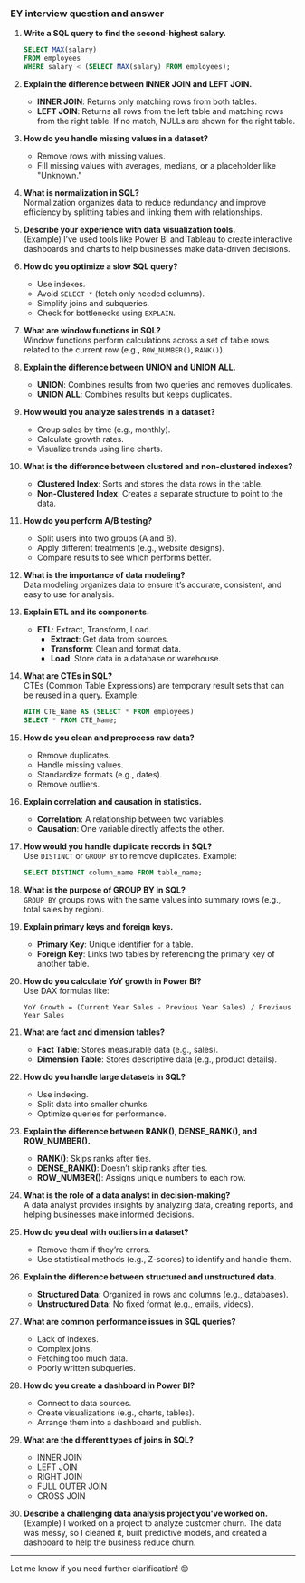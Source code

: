 ### EY interview question and answer

1. **Write a SQL query to find the second-highest salary.**  
   ```sql
   SELECT MAX(salary) 
   FROM employees 
   WHERE salary < (SELECT MAX(salary) FROM employees);
   ```

2. **Explain the difference between INNER JOIN and LEFT JOIN.**  
   - **INNER JOIN**: Returns only matching rows from both tables.  
   - **LEFT JOIN**: Returns all rows from the left table and matching rows from the right table. If no match, NULLs are shown for the right table.

3. **How do you handle missing values in a dataset?**  
   - Remove rows with missing values.  
   - Fill missing values with averages, medians, or a placeholder like "Unknown."

4. **What is normalization in SQL?**  
   Normalization organizes data to reduce redundancy and improve efficiency by splitting tables and linking them with relationships.

5. **Describe your experience with data visualization tools.**  
   (Example) I’ve used tools like Power BI and Tableau to create interactive dashboards and charts to help businesses make data-driven decisions.

6. **How do you optimize a slow SQL query?**  
   - Use indexes.  
   - Avoid `SELECT *` (fetch only needed columns).  
   - Simplify joins and subqueries.  
   - Check for bottlenecks using `EXPLAIN`.

7. **What are window functions in SQL?**  
   Window functions perform calculations across a set of table rows related to the current row (e.g., `ROW_NUMBER()`, `RANK()`).

8. **Explain the difference between UNION and UNION ALL.**  
   - **UNION**: Combines results from two queries and removes duplicates.  
   - **UNION ALL**: Combines results but keeps duplicates.

9. **How would you analyze sales trends in a dataset?**  
   - Group sales by time (e.g., monthly).  
   - Calculate growth rates.  
   - Visualize trends using line charts.

10. **What is the difference between clustered and non-clustered indexes?**  
    - **Clustered Index**: Sorts and stores the data rows in the table.  
    - **Non-Clustered Index**: Creates a separate structure to point to the data.

11. **How do you perform A/B testing?**  
    - Split users into two groups (A and B).  
    - Apply different treatments (e.g., website designs).  
    - Compare results to see which performs better.

12. **What is the importance of data modeling?**  
    Data modeling organizes data to ensure it’s accurate, consistent, and easy to use for analysis.

13. **Explain ETL and its components.**  
    - **ETL**: Extract, Transform, Load.  
      - **Extract**: Get data from sources.  
      - **Transform**: Clean and format data.  
      - **Load**: Store data in a database or warehouse.

14. **What are CTEs in SQL?**  
    CTEs (Common Table Expressions) are temporary result sets that can be reused in a query. Example:  
    ```sql
    WITH CTE_Name AS (SELECT * FROM employees) 
    SELECT * FROM CTE_Name;
    ```

15. **How do you clean and preprocess raw data?**  
    - Remove duplicates.  
    - Handle missing values.  
    - Standardize formats (e.g., dates).  
    - Remove outliers.

16. **Explain correlation and causation in statistics.**  
    - **Correlation**: A relationship between two variables.  
    - **Causation**: One variable directly affects the other.

17. **How would you handle duplicate records in SQL?**  
    Use `DISTINCT` or `GROUP BY` to remove duplicates. Example:  
    ```sql
    SELECT DISTINCT column_name FROM table_name;
    ```

18. **What is the purpose of GROUP BY in SQL?**  
    `GROUP BY` groups rows with the same values into summary rows (e.g., total sales by region).

19. **Explain primary keys and foreign keys.**  
    - **Primary Key**: Unique identifier for a table.  
    - **Foreign Key**: Links two tables by referencing the primary key of another table.

20. **How do you calculate YoY growth in Power BI?**  
    Use DAX formulas like:  
    ```DAX
    YoY Growth = (Current Year Sales - Previous Year Sales) / Previous Year Sales
    ```

21. **What are fact and dimension tables?**  
    - **Fact Table**: Stores measurable data (e.g., sales).  
    - **Dimension Table**: Stores descriptive data (e.g., product details).

22. **How do you handle large datasets in SQL?**  
    - Use indexing.  
    - Split data into smaller chunks.  
    - Optimize queries for performance.

23. **Explain the difference between RANK(), DENSE_RANK(), and ROW_NUMBER().**  
    - **RANK()**: Skips ranks after ties.  
    - **DENSE_RANK()**: Doesn’t skip ranks after ties.  
    - **ROW_NUMBER()**: Assigns unique numbers to each row.

24. **What is the role of a data analyst in decision-making?**  
    A data analyst provides insights by analyzing data, creating reports, and helping businesses make informed decisions.

25. **How do you deal with outliers in a dataset?**  
    - Remove them if they’re errors.  
    - Use statistical methods (e.g., Z-scores) to identify and handle them.

26. **Explain the difference between structured and unstructured data.**  
    - **Structured Data**: Organized in rows and columns (e.g., databases).  
    - **Unstructured Data**: No fixed format (e.g., emails, videos).

27. **What are common performance issues in SQL queries?**  
    - Lack of indexes.  
    - Complex joins.  
    - Fetching too much data.  
    - Poorly written subqueries.

28. **How do you create a dashboard in Power BI?**  
    - Connect to data sources.  
    - Create visualizations (e.g., charts, tables).  
    - Arrange them into a dashboard and publish.

29. **What are the different types of joins in SQL?**  
    - INNER JOIN  
    - LEFT JOIN  
    - RIGHT JOIN  
    - FULL OUTER JOIN  
    - CROSS JOIN

30. **Describe a challenging data analysis project you've worked on.**  
    (Example) I worked on a project to analyze customer churn. The data was messy, so I cleaned it, built predictive models, and created a dashboard to help the business reduce churn.

--- 

Let me know if you need further clarification! 😊
